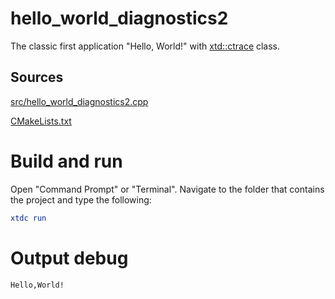 # hello_world_diagnostics2

The classic first application "Hello, World!" with [xtd::ctrace](https://gammasoft71.github.io/xtd/reference_guides/latest/group__xtd__core.html#ga20a8c5c8813e84b0831d7b236d1f1459) class.

## Sources

[src/hello_world_diagnostics2.cpp](src/hello_world_diagnostics2.cpp)

[CMakeLists.txt](CMakeLists.txt)

# Build and run

Open "Command Prompt" or "Terminal". Navigate to the folder that contains the project and type the following:

```cmake
xtdc run
```

# Output debug

```
Hello,World!
```


